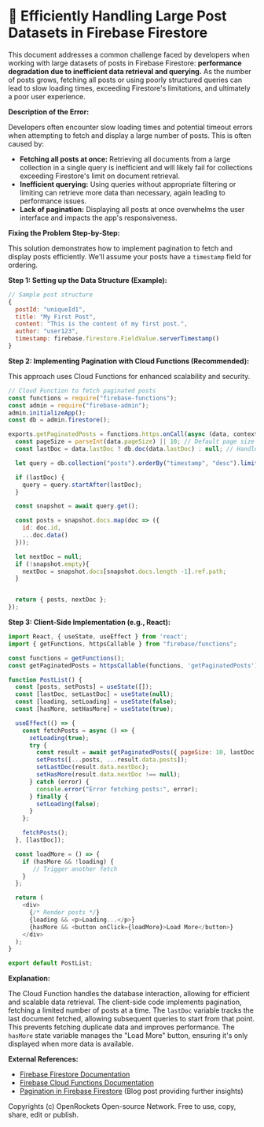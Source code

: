 # 🐞 Efficiently Handling Large Post Datasets in Firebase Firestore


This document addresses a common challenge faced by developers when working with large datasets of posts in Firebase Firestore:  **performance degradation due to inefficient data retrieval and querying.**  As the number of posts grows, fetching all posts or using poorly structured queries can lead to slow loading times, exceeding Firestore's limitations, and ultimately a poor user experience.

**Description of the Error:**

Developers often encounter slow loading times and potential timeout errors when attempting to fetch and display a large number of posts. This is often caused by:

* **Fetching all posts at once:**  Retrieving all documents from a large collection in a single query is inefficient and will likely fail for collections exceeding Firestore's limit on document retrieval.
* **Inefficient querying:** Using queries without appropriate filtering or limiting can retrieve more data than necessary, again leading to performance issues.
* **Lack of pagination:**  Displaying all posts at once overwhelms the user interface and impacts the app's responsiveness.

**Fixing the Problem Step-by-Step:**

This solution demonstrates how to implement pagination to fetch and display posts efficiently. We'll assume your posts have a `timestamp` field for ordering.

**Step 1: Setting up the Data Structure (Example):**

```javascript
// Sample post structure
{
  postId: "uniqueId1",
  title: "My First Post",
  content: "This is the content of my first post.",
  author: "user123",
  timestamp: firebase.firestore.FieldValue.serverTimestamp()
}
```

**Step 2: Implementing Pagination with Cloud Functions (Recommended):**

This approach uses Cloud Functions for enhanced scalability and security.

```javascript
// Cloud Function to fetch paginated posts
const functions = require("firebase-functions");
const admin = require("firebase-admin");
admin.initializeApp();
const db = admin.firestore();

exports.getPaginatedPosts = functions.https.onCall(async (data, context) => {
  const pageSize = parseInt(data.pageSize) || 10; // Default page size
  const lastDoc = data.lastDoc ? db.doc(data.lastDoc) : null; // Handle pagination

  let query = db.collection("posts").orderBy("timestamp", "desc").limit(pageSize);

  if (lastDoc) {
    query = query.startAfter(lastDoc);
  }

  const snapshot = await query.get();

  const posts = snapshot.docs.map(doc => ({
    id: doc.id,
    ...doc.data()
  }));

  let nextDoc = null;
  if (!snapshot.empty){
    nextDoc = snapshot.docs[snapshot.docs.length -1].ref.path;
  }


  return { posts, nextDoc };
});
```

**Step 3: Client-Side Implementation (e.g., React):**

```javascript
import React, { useState, useEffect } from 'react';
import { getFunctions, httpsCallable } from "firebase/functions";

const functions = getFunctions();
const getPaginatedPosts = httpsCallable(functions, 'getPaginatedPosts');

function PostList() {
  const [posts, setPosts] = useState([]);
  const [lastDoc, setLastDoc] = useState(null);
  const [loading, setLoading] = useState(false);
  const [hasMore, setHasMore] = useState(true);

  useEffect(() => {
    const fetchPosts = async () => {
      setLoading(true);
      try {
        const result = await getPaginatedPosts({ pageSize: 10, lastDoc });
        setPosts([...posts, ...result.data.posts]);
        setLastDoc(result.data.nextDoc);
        setHasMore(result.data.nextDoc !== null);
      } catch (error) {
        console.error("Error fetching posts:", error);
      } finally {
        setLoading(false);
      }
    };

    fetchPosts();
  }, [lastDoc]);

  const loadMore = () => {
    if (hasMore && !loading) {
       // Trigger another fetch
    }
  };

  return (
    <div>
      {/* Render posts */}
      {loading && <p>Loading...</p>}
      {hasMore && <button onClick={loadMore}>Load More</button>}
    </div>
  );
}

export default PostList;
```


**Explanation:**

The Cloud Function handles the database interaction, allowing for efficient and scalable data retrieval.  The client-side code implements pagination, fetching a limited number of posts at a time. The `lastDoc` variable tracks the last document fetched, allowing subsequent queries to start from that point.  This prevents fetching duplicate data and improves performance.  The `hasMore` state variable manages the "Load More" button, ensuring it's only displayed when more data is available.


**External References:**

* [Firebase Firestore Documentation](https://firebase.google.com/docs/firestore)
* [Firebase Cloud Functions Documentation](https://firebase.google.com/docs/functions)
* [Pagination in Firebase Firestore](https://medium.com/@rajaraodv/pagination-in-firestore-a-better-approach-777737b73d6e) (Blog post providing further insights)


Copyrights (c) OpenRockets Open-source Network. Free to use, copy, share, edit or publish.

